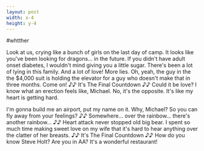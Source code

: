 ```yaml
---
layout: post
width: x-4
height: y-4
---
```

#whtther

Look at us, crying like a bunch of girls on the last day of camp. It looks like you've been looking for dragons… in the future. If you didn't have adult onset diabetes, I wouldn't mind giving you a little sugar. There's been a lot of lying in this family. And a lot of love! More lies. Oh, yeah, the guy in the the $4,000 suit is holding the elevator for a guy who doesn't make that in three months. Come on! ♪♪ It's The Final Countdown ♪♪ Could it be love? I know what an erection feels like, Michael. No, it's the opposite. It's like my heart is getting hard.

I'm gonna build me an airport, put my name on it. Why, Michael? So you can fly away from your feelings? ♪♪ Somewhere… over the rainbow… there's another rainbow… ♪♪ Heart attack never stopped old big bear. I spent so much time making sweet love on my wife that it's hard to hear anything over the clatter of her breasts. ♪♪ It's The Final Countdown ♪♪ How do you know Steve Holt? Are you in AA? It's a wonderful restaurant!